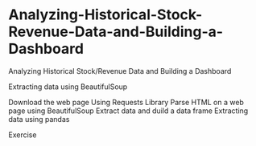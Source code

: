# Analyzing-Historical-Stock-Revenue-Data-and-Building-a-Dashboard
Analyzing Historical Stock/Revenue Data and Building a Dashboard

Extracting data using BeautifulSoup

Download the web page Using Requests Library
Parse HTML on a web page using BeautifulSoup
Extract data and duild a data frame
Extracting data using pandas

Exercise
